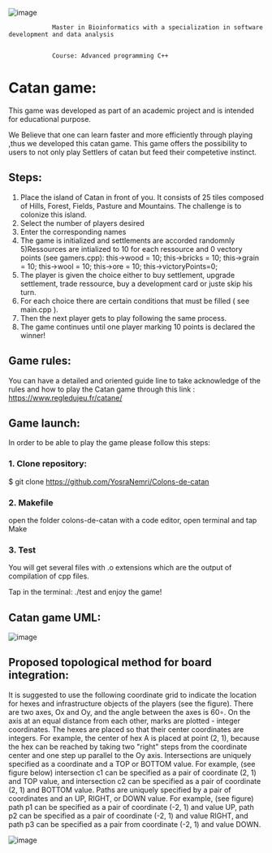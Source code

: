 ![image](https://user-images.githubusercontent.com/80050807/143290880-7225b885-3074-4bb2-8160-c79d680981bb.png)

                Master in Bioinformatics with a specialization in software development and data analysis
                             
                        
                Course: Advanced programming C++


# Catan game:

This game was developed as part of an academic project and is intended for educational purpose.

We Believe that one can learn faster and more efficiently through playing ,thus we developed this catan game.
This game offers the possibility to users to not only play Settlers of catan but feed their competetive instinct.

## Steps:

1) Place the island of Catan in front of you. It consists of 25 tiles composed of Hills, Forest, Fields, Pasture and Mountains.
The challenge is to colonize this island.
2) Select the number of players desired 
3) Enter the corresponding names
4) The game is initialized and settlements are accorded randomnly
5)Ressources are intialized to 10 for each ressource and 0 vectory points (see gamers.cpp):
    this->wood = 10; 
    this->bricks = 10;
    this->grain = 10;
    this->wool = 10;
    this->ore = 10;
    this->victoryPoints=0;
6) The player is given the choice either to buy settlement, upgrade settlement, trade ressource, buy a development card or juste skip his turn.
7) For each choice there are certain conditions that must be filled ( see main.cpp ).
8) Then the next player gets to play following the same process.
9) The game continues until one player marking 10 points is declared the winner!

## Game rules:

You can have a detailed and oriented guide line to take acknowledge of the rules and how to play the Catan game through this link : https://www.regledujeu.fr/catane/

## Game launch: 

In order to be able to play the game please follow this steps: 
### 1. Clone repository:

$ git clone https://github.com/YosraNemri/Colons-de-catan

### 2. Makefile
open the folder colons-de-catan with a code editor, open terminal and tap Make

### 3. Test

You will get several files with .o extensions which are the output of compilation of cpp files.

Tap in the terminal: ./test and enjoy the game! 


## Catan game UML:

![image](https://user-images.githubusercontent.com/80050807/146262579-877ee7e0-d0e7-4e95-8e6b-99d4767af26f.png)


## Proposed topological method for board integration:

It is suggested to use the following coordinate grid to indicate the location for hexes and infrastructure objects of the players (see the figure). There are two axes, Ox and Oy, and the angle between the axes is 60∘. On the axis at an equal distance from each other, marks are plotted - integer coordinates.
The hexes are placed so that their center coordinates are integers. For example, the center of hex A is placed at point (2, 1), because the hex can be reached by taking two "right" steps from the coordinate center and one step up parallel to the Oy axis.
Intersections are uniquely specified as a coordinate and a TOP or BOTTOM value. For example, (see figure below) intersection c1 can be specified as a pair of coordinate (2, 1) and TOP value, and intersection c2 can be specified as a pair of coordinate (2, 1) and BOTTOM value.
Paths are uniquely specified by a pair of coordinates and an UP, RIGHT, or DOWN value. For example, (see figure) path p1 can be specified as a pair of coordinate (-2, 1) and value UP, path p2 can be specified as a pair of coordinate (-2, 1) and value RIGHT, and path p3 can be specified as a pair from coordinate (-2, 1) and value DOWN.

![image](https://user-images.githubusercontent.com/80050807/146261881-201577bf-fc47-4e4d-88ac-ef6fe63ae6ca.png)




